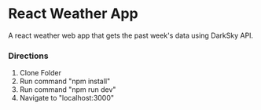 # React Weather App

A react weather web app that gets the past week's data using DarkSky API.

### Directions

 1. Clone Folder
 2. Run command "npm install"
 3. Run command "npm run dev"
 4. Navigate to "localhost:3000"

